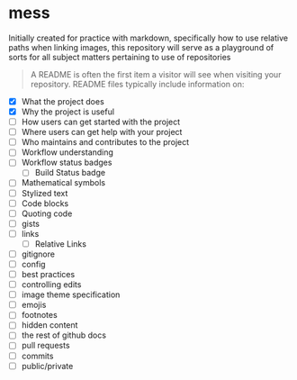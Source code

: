 # mess
Initially created for practice with markdown, specifically how to use relative paths when linking images, this repository will serve as a playground of sorts for all subject matters pertaining to use of repositories

> A README is often the first item a visitor will see when visiting your repository. README files typically include information on:

- [x] What the project does
- [x] Why the project is useful
- [ ] How users can get started with the project
- [ ] Where users can get help with your project
- [ ] Who maintains and contributes to the project
- [ ] Workflow understanding
- [ ] Workflow status badges
  - [ ] Build Status badge
- [ ] Mathematical symbols 
- [ ] Stylized text
- [ ] Code blocks
- [ ] Quoting code
- [ ] gists
- [ ] links
  - [ ] Relative Links
- [ ] gitignore
- [ ] config
- [ ] best practices
- [ ] controlling edits
- [ ] image theme specification
- [ ] emojis
- [ ] footnotes
- [ ] hidden content
- [ ] the rest of github docs
- [ ] pull requests
- [ ] commits
- [ ] public/private
